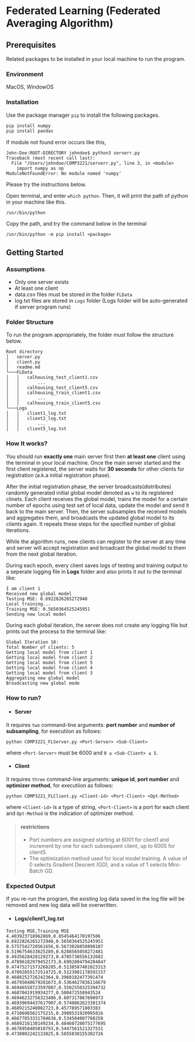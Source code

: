# Federated Learning (Federated Averaging Algorithm)

## Prerequisites

Related packages to be installed in your local machine to run the program.

### Environment

MacOS, WindowOS

### Installation

Use the package manager `pip` to install the following packages.

```bash
pip install numpy
pip install pandas
```

If module not found error occurs like this,

```
John-Doe:ROOT-DIRECTORY johndoe$ python3 serverr.py
Traceback (most recent call last):
  File "/Users/johndoe/COMP3221/serverr.py", line 3, in <module>
    import numpy as np
ModuleNotFoundError: No module named 'numpy'
```

Please try the instructions below.

Open terminal, and enter `which python`.
Then, it will print the path of python in your machine like this.

```
/usr/bin/python
```

Copy the path, and try the command below in the terminal

```
/usr/bin/python -m pip install <package>
```

## Getting Started

### Assumptions

-   Only one server exists
-   At least one client
-   data.csv files must be stored in the folder `FLData`
-   log.txt files are stored in `Logs` folder (Logs folder will be auto-generated if server program runs)

### Folder Structure

To run the program appropriately, the folder must follow the structure below.

```
Root directory
│   server.py
│   client.py
│   readme.md
└───FLData
│   │   calhousing_test_client1.csv
│   │       ...
│   │   calhousing_test_client5.csv
│   │   calhousing_train_client1.csv
│   │       ...
│   │   calhousing_train_client5.csv
└───Logs
│   │   client1_log.txt
│   │   client2_log.txt
│   │       ...
│   │   client5_log.txt
```

### How It works?

You should run **exactly one** main server first then **at least one** client using the terminal in your local machine. Once the main server started and the first client registered, the server waits for **30 seconds** for other clients for registration (a.k.a initial registration phase).

After the initial registration phase, the server broadcasts(distributes) randomly generated initial global model denoted as `w` to its registered clinets. Each client receives the global model, trains the model for a certain number of epochs using test set of local data, update the model and send it back to the main server. Then, the server subsamples the received models and aggregates them, and broadcasts the updated global model to its clients again. It repeats these steps for the specified number of global iterations.

While the algorithm runs, new clients can register to the server at any time and server will accept registration and broadcast the global model to them from the next global iteration.

During each epoch, every client saves logs of testing and training output to a seperate logging file in **Logs** folder and also prints it out to the terminal like:

```
I am client 1
Received new global model
Testing MSE: 0.6922826265272948
Local training...
Training MSE: 0.5650364525245951
Sending new local model
```

During each global iteration, the server does not create any logging file but prints out the process to the terminal like:

```
Global Iteration 10:
Total Number of clients: 5
Getting local model from client 1
Getting local model from client 2
Getting local model from client 5
Getting local model from client 4
Getting local model from client 3
Aggregating new global model
Broadcasting new global mode
```

### How to run?

-   #### Server

It requires `two` command-line arguments: **port number** and **number of subsampling**, for executiion as follows:

```
python COMP3221_FLServer.py <Port-Server> <Sub-Client>
```

where `<Port-Server>` must be 6000 and `0 ≤ <Sub-Client> ≤ 5`.

-   #### Client

It requires `three` command-line arguments: **unique id**, **port number** and **optimizer method**, for executiion as follows:

```
python COMP3221_FLClient.py <Client-id> <Port-Client> <Opt-Method>
```

where `<Client-id>` is a type of string, `<Port-Client>` is a port for each client and `Opt-Method` is the indication of optimizer method.

> #### restrictions
>
> -   Port numbers are assigned starting at 6001 for client1 and increment by one for each subsequent client, up to 6005 for client5.
> -   The optimization method used for local model training. A value of 0 selects Gradient Descent (GD), and a value of 1 selects Mini-Batch GD.

### Expected Output

If you re-run the program, the existing log data saved in the log file will be removed and new log data will be overwritten.

-   #### Logs/client1_log.txt

```
Testing MSE,Training MSE
4.403923718962869,0.8545464170197506
0.6922826265272948,0.5650364525245951
0.5757542720561656,0.5673026058898107
0.5196754633625289,0.6288565058272481
0.4935628428129273,0.4705730556132602
0.47896182979452173,0.6992004794204847
0.47475271573268285,0.5138587481023313
0.47092855172514725,0.5123981178592157
0.4688252726242364,0.3960182477391474
0.46795048679201673,0.5364627836116679
0.46946558723597087,0.5502550325394732
0.4687041919934277,0.500472558943524
0.46946232756323486,0.607317867690973
0.46939694437617907,0.5740862623301374
0.4689215248082723,0.457789571803383
0.4710696562175215,0.3980531920995816
0.46677853331784636,0.534504807788258
0.4689216138149234,0.48460728075177695
0.4678958485018793,0.5447561521327531
0.4730802242133825,0.5855830155302726
```
